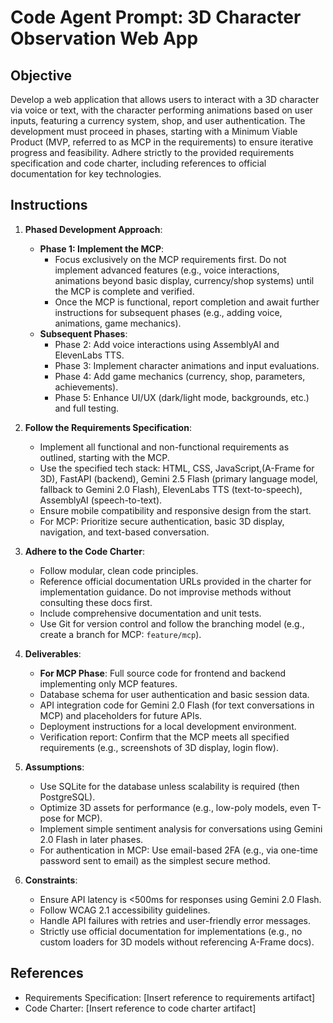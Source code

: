 # Code Agent Prompt: 3D Character Observation Web App

## Objective
Develop a web application that allows users to interact with a 3D character via voice or text, with the character performing animations based on user inputs, featuring a currency system, shop, and user authentication. The development must proceed in phases, starting with a Minimum Viable Product (MVP, referred to as MCP in the requirements) to ensure iterative progress and feasibility. Adhere strictly to the provided requirements specification and code charter, including references to official documentation for key technologies.

## Instructions
1. **Phased Development Approach**:
   - **Phase 1: Implement the MCP**:
     - Focus exclusively on the MCP requirements first. Do not implement advanced features (e.g., voice interactions, animations beyond basic display, currency/shop systems) until the MCP is complete and verified.
     - Once the MCP is functional, report completion and await further instructions for subsequent phases (e.g., adding voice, animations, game mechanics).
   - **Subsequent Phases**:
     - Phase 2: Add voice interactions using AssemblyAI and ElevenLabs TTS.
     - Phase 3: Implement character animations and input evaluations.
     - Phase 4: Add game mechanics (currency, shop, parameters, achievements).
     - Phase 5: Enhance UI/UX (dark/light mode, backgrounds, etc.) and full testing.

2. **Follow the Requirements Specification**:
   - Implement all functional and non-functional requirements as outlined, starting with the MCP.
   - Use the specified tech stack: HTML, CSS, JavaScript,(A-Frame for 3D), FastAPI (backend), Gemini 2.5 Flash (primary language model, fallback to Gemini 2.0 Flash), ElevenLabs TTS (text-to-speech), AssemblyAI (speech-to-text).
   - Ensure mobile compatibility and responsive design from the start.
   - For MCP: Prioritize secure authentication, basic 3D display, navigation, and text-based conversation.

3. **Adhere to the Code Charter**:
   - Follow modular, clean code principles.
   - Reference official documentation URLs provided in the charter for implementation guidance. Do not improvise methods without consulting these docs first.
   - Include comprehensive documentation and unit tests.
   - Use Git for version control and follow the branching model (e.g., create a branch for MCP: `feature/mcp`).

4. **Deliverables**:
   - **For MCP Phase**: Full source code for frontend and backend implementing only MCP features.
   - Database schema for user authentication and basic session data.
   - API integration code for Gemini 2.0 Flash (for text conversations in MCP) and placeholders for future APIs.
   - Deployment instructions for a local development environment.
   - Verification report: Confirm that the MCP meets all specified requirements (e.g., screenshots of 3D display, login flow).

5. **Assumptions**:
   - Use SQLite for the database unless scalability is required (then PostgreSQL).
   - Optimize 3D assets for performance (e.g., low-poly models, even T-pose for MCP).
   - Implement simple sentiment analysis for conversations using Gemini 2.0 Flash in later phases.
   - For authentication in MCP: Use email-based 2FA (e.g., via one-time password sent to email) as the simplest secure method.

6. **Constraints**:
   - Ensure API latency is <500ms for responses using Gemini 2.0 Flash.
   - Follow WCAG 2.1 accessibility guidelines.
   - Handle API failures with retries and user-friendly error messages.
   - Strictly use official documentation for implementations (e.g., no custom loaders for 3D models without referencing A-Frame docs).

## References
- Requirements Specification: [Insert reference to requirements artifact]
- Code Charter: [Insert reference to code charter artifact]